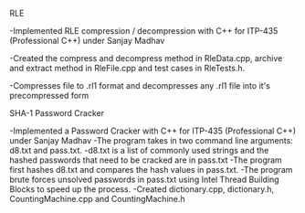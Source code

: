 RLE

-Implemented RLE compression / decompression with C++ for ITP-435 (Professional C++) under Sanjay Madhav

-Created the compress and decompress method in RleData.cpp, archive and extract method in RleFile.cpp and
test cases in RleTests.h.

-Compresses file to .rl1 format and decompresses any .rl1 file into it's precompressed form

SHA-1 Password Cracker

-Implemented a Password Cracker with C++ for ITP-435 (Professional C++) under Sanjay Madhav
-The program takes in two command line arguments: d8.txt and pass.txt.
-d8.txt is a list of commonly used strings and the hashed passwords that need to be cracked are in pass.txt
-The program first hashes d8.txt and compares the hash values in pass.txt.
-The program brute forces unsolved passwords in pass.txt using Intel Thread Building Blocks to speed up the process.
-Created dictionary.cpp, dictionary.h, CountingMachine.cpp and CountingMachine.h
